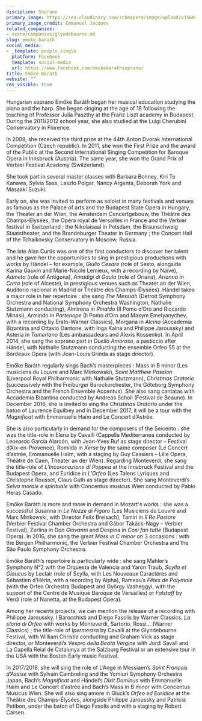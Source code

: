 ```yaml
---
discipline: Soprano
primary_image: https://res.cloudinary.com/schmopera/image/upload/v1560465518/media/2019/06/EmokeBarath.jpg
primary_image_credit: Emmanuel Jacques
related_companies:
- scene/companies/glyndebourne.md
slug: emoke-barath
social_media:
- _template: people_single
  platform: Facebook
  template: social-media
  url: https://www.facebook.com/emokebarathsoprano/
title: Emöke Baráth
website: ""
cms_visible: true
---
```

Hungarian soprano Emőke Baráth began her musical education studying the piano and the harp. She began singing at the age of 18 following the teaching of Professor Julia Paszthy at the Franz Liszt academy in Budapest. During the 2011/2012 school year, she also studied at the Luigi Cherubini Conservatory in Florence.

In 2009, she received the third prize at the 44th Anton Dvorak International Competition (Czech republic). In 2011, she won the First Prize and the award of the Public at the Second International Singing Competition for Baroque Opera in Innsbruck (Austria). The same year, she won the Grand Prix of Verbier Festival Academy (Switzerland).

She took part in several master classes with Barbara Bonney, Kiri Te Kanawa, Sylvia Sass, Laszlo Polgar, Nancy Argenta, Deborah York and Masaaki Suzuki.

Early on, she was invited to perform as soloist in many festivals and venues as famous as the Palace of arts and the Budapest State Opera in Hungary, the Theater an der Wien, the Amsterdam Concertgebouw, the Théâtre des Champs-Elysées, the Opéra royal de Versailles in France and the Verbier festival in Switzerland ; the Nikolaisaal in Potsdam, the Braunschweig Staatstheater, and the Brandeburger Theater in Germany ; the Concert Hall of the Tchaikovsky Conservatory in Moscow, Russia.

The late Alan Curtis was one of the first conductors to discover her talent and he gave her the opportunities to sing in prestigious productions with works by Händel – for example, _Giulio Cesare_ (role of Sesto, alongside Karina Gauvin and Marie-Nicole Lemieux, with a recording by Naïve), _Admeto_ (role of Antigona), _Amadigi di Gaula_ (role of Oriana), _Arianna in Creta_ (role of Alceste), in prestigious venues such as Theater an der Wien, Auditorio nacional in Madrid or Théâtre des Champs-Élysées). Händel takes a major role in her repertoire : she sang _The Messiah_ (Detroit Symphony Orchestra and National Symphony Orchestra Washington, Nathalie Stutzmann conducting), Almirena in _Rinaldo_ (Il Pomo d’Oro and Riccardo Minasi), Armindo in _Partenope_ (Il Pomo d’Oro and Maxym Emelyanychev, with a recording by Erato-Warner Classics), Morgana in _Alcina_ (Accademia Bizantina and Ottavio Dantone, with Inga Kalna and Philippe Jaroussky) and Asteria in _Tamerlano_ (Les ambassadeurs and Alexis Kossenko). In April 2014, she sang the soprano part in _Duello Amoroso_, a pasticcio after Händel, with Nathalie Stutzmann conducting the ensemble Orfeo 55 at the Bordeaux Opera (with Jean-Louis Grinda as stage director).

Emőke Baráth regularly sings Bach’s masterpieces : Mass in B minor (Les musiciens du Louvre and Marc Minkowski), _Saint Matthew Passion_ (Liverpool Royal Philharmonic with Nathalie Stutzmann), _Christmas Oratorio_ (successively with the Freiburger Barockorchester, the Göteborg Symphony Orchestra and the French Ensemble Accentus). She also sang cantatas with Accademia Bizantina conducted by Andreas Scholl (Festival de Beaune). In December 2016, she is invited to sing the _Christmas Oratorio_ under the baton of Laurence Equilbey and in December 2017, it will be a tour with the _Magnificat_ with Emmanuelle Haïm and Le Concert d’Astrée.

She is also particularly in demand for the composers of the Seicento : she was the title-role in Elena by Cavalli (Cappella Mediterranea conducted by Leonardo García Alarcón, with Jean-Yves Ruf as stage director – Festival d’Aix-en-Provence), Romilda in _Xerse_ by the same composer (Le Concert d’astrée, Emmanuelle Haïm, with a staging by Guy Cassiers – Lille Opera, Théâtre de Caen, Theater an der Wien). Regarding Monteverdi, she sang the title-role of _L’Incoronazione di Poppea_ at the Innsbruck Festival and the Budapest Opera, and Euridice in _L’Orfeo_ (Les Talens Lyriques and Christophe Rousset, Claus Guth as stage director). She sang Monteverdi’s _Selva morale e spirituale_ with Concentus musicus Wien conducted by Pablo Heras Casado.

Emőke Baráth is more and more in demand in Mozart's works : she was a successful Susanna in _Le Nozze di Figaro_ (Les Musiciens du Louvre and Marc Minkowski, with Director Felix Breisach), Tamiri in _Il Re Pastore_ (Verbier Festival Chamber Orchestra and Gábor Takács-Nagy – Verbier Festival), Zerlina in _Don Giovanni_ and Despina in _Così fan tutte_ (Budapest Opera). In 2016, she sang the great _Mass in C minor_ on 3 occasions : with the Bergen Philharmonic, the Verbier Festival Chamber Orchestra and the São Paulo Symphony Orchestra.

Emőke Baráth’s repertoire is particularly wide : she sang Mahler’s Symphony N°2 with the Orquesta de Valencia and Yaron Traub, _Scylla et Glaucus_ by Leclair (role of Scylla, with Les Nouveaux Caractères and Sébastien d’Hérin, with a recording by Alpha), Rameau’s _Fêtes de Polymnie_ (with the Orfeo Orchestra Budapest and György Vasheggyi, with the support of the Centre de Musique Baroque de Versailles) or _Falstaff_ by Verdi (role of Nanetta, at the Budapest Opera).

Among her recents projects, we can mention the release of a recording with Philippe Jaroussky, I Barocchisti and Diego Fasolis by Warner Classics, _La storia di Orfeo_ with works by Monteverdi, Sartorio, Rossi... (Warner Classics) ; the title-role of _Ipermestra_ by Cavalli at the Glyndebourne Festival, with William Christie conducting and Graham Vick as stage director, or Monteverdi’s _Vespro della Beata Vergine_ with Jordi Savall and La Capella Reial de Catalunya at the Salzburg Festival or an extensive tour in the USA with the Boston Early music Festival.

In 2017/2018, she will sing the role of L’Ange in Messiaen’s _Saint François d’Assise_ with Sylvain Cambreling and the Yomiuri Symphony Orchestra Japan, Bach’s _Magnificat_ and Händel’s _Dixit Dominus_ with Emmanuelle Haïm and Le Concert d’astrée and Bach’s Mass in B minor with Concentus Musicus Wien. She will also sing amore in Gluck’s _Orfeo ed Euridice_ at the Théâtre des Champs-Élysées, alongside Philippe Jaroussky and Patricia Petibon, under the baton of Diego Fasolis and with a staging by Robert Carsen.